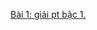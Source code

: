 [Bài 1: giải pt bậc 1.](https://github.com/FASTTRACKSE/FFSE1704.JavaCore/blob/master/ffse1702008_hao/src/fasttrackse/javacore/assignment/Assignment1.java)
